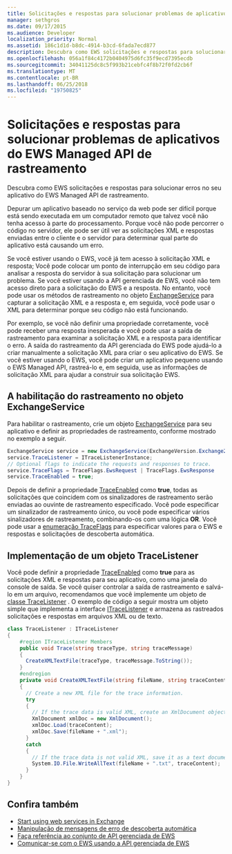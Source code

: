 ```yaml
---
title: Solicitações e respostas para solucionar problemas de aplicativos do EWS Managed API de rastreamento
manager: sethgros
ms.date: 09/17/2015
ms.audience: Developer
localization_priority: Normal
ms.assetid: 186c1d1d-b8dc-4914-b3cd-6fada7ecd877
description: Descubra como EWS solicitações e respostas para solucionar erros no seu aplicativo do EWS Managed API de rastreamento.
ms.openlocfilehash: 056a1f84c4172b0404975d6fc35f9ecd7395ecdb
ms.sourcegitcommit: 34041125dc8c5f993b21cebfc4f8b72f0fd2cb6f
ms.translationtype: MT
ms.contentlocale: pt-BR
ms.lasthandoff: 06/25/2018
ms.locfileid: "19750825"
---
```

# <a name="trace-requests-and-responses-to-troubleshoot-ews-managed-api-apps"></a>Solicitações e respostas para solucionar problemas de aplicativos do EWS Managed API de rastreamento

Descubra como EWS solicitações e respostas para solucionar erros no seu aplicativo do EWS Managed API de rastreamento.
  
Depurar um aplicativo baseado no serviço da web pode ser difícil porque está sendo executada em um computador remoto que talvez você não tenha acesso à parte do processamento. Porque você não pode percorrer o código no servidor, ele pode ser útil ver as solicitações XML e respostas enviadas entre o cliente e o servidor para determinar qual parte do aplicativo está causando um erro. 
  
Se você estiver usando o EWS, você já tem acesso à solicitação XML e resposta; Você pode colocar um ponto de interrupção em seu código para analisar a resposta do servidor à sua solicitação para solucionar um problema. Se você estiver usando a API gerenciada de EWS, você não tem acesso direto para a solicitação do EWS e a resposta. No entanto, você pode usar os métodos de rastreamento no objeto [ExchangeService](http://msdn.microsoft.com/en-us/library/microsoft.exchange.webservices.data.exchangeservice%28v=exchg.80%29.aspx) para capturar a solicitação XML e a resposta e, em seguida, você pode usar o XML para determinar porque seu código não está funcionando. 

Por exemplo, se você não definir uma propriedade corretamente, você pode receber uma resposta inesperada e você pode usar a saída de rastreamento para examinar a solicitação XML e a resposta para identificar o erro. A saída do rastreamento da API gerenciada do EWS pode ajudá-lo a criar manualmente a solicitação XML para criar o seu aplicativo do EWS. Se você estiver usando o EWS, você pode criar um aplicativo pequeno usando o EWS Managed API, rastreá-lo e, em seguida, use as informações de solicitação XML para ajudar a construir sua solicitação EWS. 
  
## <a name="enabling-tracing-on-the-exchangeservice-object"></a>A habilitação do rastreamento no objeto ExchangeService
<a name="bk_EnableTracing"> </a>

Para habilitar o rastreamento, crie um objeto [ExchangeService](http://msdn.microsoft.com/en-us/library/microsoft.exchange.webservices.data.exchangeservice%28v=exchg.80%29.aspx) para seu aplicativo e definir as propriedades de rastreamento, conforme mostrado no exemplo a seguir. 
  
```cs
ExchangeService service = new ExchangeService(ExchangeVersion.Exchange2010);
service.TraceListener = ITraceListenerInstance;
// Optional flags to indicate the requests and responses to trace.
service.TraceFlags = TraceFlags.EwsRequest | TraceFlags.EwsResponse
service.TraceEnabled = true;

```

Depois de definir a propriedade [TraceEnabled](http://msdn.microsoft.com/en-us/library/microsoft.exchange.webservices.data.exchangeservicebase.traceenabled%28v=exchg.80%29.aspx) como **true**, todas as solicitações que coincidem com os sinalizadores de rastreamento serão enviadas ao ouvinte de rastreamento especificado. Você pode especificar um sinalizador de rastreamento único, ou você pode especificar vários sinalizadores de rastreamento, combinando-os com uma lógica **OR**. Você pode usar a [enumeração TraceFlags](http://msdn.microsoft.com/en-us/library/microsoft.exchange.webservices.data.traceflags%28v=exchg.80%29.aspx) para especificar valores para o EWS e respostas e solicitações de descoberta automática. 
  
## <a name="implementing-a-tracelistener-object"></a>Implementação de um objeto TraceListener
<a name="bk_traceListener"> </a>

Você pode definir a propriedade [TraceEnabled](http://msdn.microsoft.com/en-us/library/microsoft.exchange.webservices.data.exchangeservicebase.traceenabled%28v=exchg.80%29.aspx) como **true** para as solicitações XML e respostas para seu aplicativo, como uma janela do console de saída. Se você quiser controlar a saída de rastreamento e salvá-lo em um arquivo, recomendamos que você implemente um objeto de [classe TraceListener](http://msdn.microsoft.com/en-us/library/system.diagnostics.tracelistener.aspx) . O exemplo de código a seguir mostra um objeto simple que implementa a interface [ITraceListener](http://msdn.microsoft.com/en-us/library/microsoft.exchange.webservices.data.itracelistener%28v=exchg.80%29.aspx) e armazena as rastreados solicitações e respostas em arquivos XML ou de texto. 
  
```cs
class TraceListener : ITraceListener
{
    #region ITraceListener Members
    public void Trace(string traceType, string traceMessage)
    {
      CreateXMLTextFile(traceType, traceMessage.ToString());
    }
    #endregion
    private void CreateXMLTextFile(string fileName, string traceContent)
    {
      // Create a new XML file for the trace information.
      try
      {
        // If the trace data is valid XML, create an XmlDocument object and save.
        XmlDocument xmlDoc = new XmlDocument();
        xmlDoc.Load(traceContent);
        xmlDoc.Save(fileName + ".xml");
      }
      catch
      {
        // If the trace data is not valid XML, save it as a text document.
        System.IO.File.WriteAllText(fileName + ".txt", traceContent);
      }
    }
}

```

## <a name="see-also"></a>Confira também

- [Start using web services in Exchange](start-using-web-services-in-exchange.md)
- [Manipulação de mensagens de erro de descoberta automática](handling-autodiscover-error-messages.md)    
- [Faça referência ao conjunto de API gerenciada de EWS](how-to-reference-the-ews-managed-api-assembly.md)    
- [Comunicar-se com o EWS usando a API gerenciada de EWS](how-to-communicate-with-ews-by-using-the-ews-managed-api.md)
    

